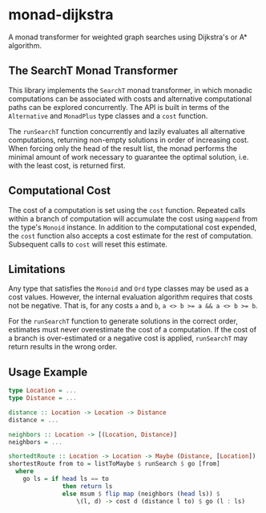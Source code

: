 # monad-dijkstra

A monad transformer for weighted graph searches using Dijkstra's or A*
algorithm.

## The SearchT Monad Transformer

This library implements the `SearchT` monad transformer, in which
monadic computations can be associated with costs and alternative
computational paths can be explored concurrently.  The API is built in
terms of the `Alternative` and `MonadPlus` type classes and a `cost`
function.

The `runSearchT` function concurrently and lazily evaluates all
alternative computations, returning non-empty solutions in order of
increasing cost.  When forcing only the head of the result list, the
monad performs the minimal amount of work necessary to guarantee the
optimal solution, i.e. with the least cost, is returned first.

## Computational Cost

The cost of a computation is set using the `cost` function. Repeated
calls within a branch of computation will accumulate the cost using
`mappend` from the type's `Monoid` instance. In addition to the
computational cost expended, the `cost` function also accepts a cost
estimate for the rest of computation. Subsequent calls to `cost` will
reset this estimate.

## Limitations

Any type that satisfies the `Monoid` and `Ord` type classes may be
used as a cost values.  However, the internal evaluation algorithm
requires that costs not be negative. That is, for any costs `a` and
`b`, `a <> b >= a && a <> b >= b`.

For the `runSearchT` function to generate solutions in the correct
order, estimates must never overestimate the cost of a computation. If
the cost of a branch is over-estimated or a negative cost is applied,
`runSearchT` may return results in the wrong order.

## Usage Example

```haskell
type Location = ...
type Distance = ...

distance :: Location -> Location -> Distance
distance = ...

neighbors :: Location -> [(Location, Distance)]
neighbors = ...

shortedtRoute :: Location -> Location -> Maybe (Distance, [Location])
shortestRoute from to = listToMaybe $ runSearch $ go [from]
  where
    go ls = if head ls == to
               then return ls
               else msum $ flip map (neighbors (head ls)) $
                   \(l, d) -> cost d (distance l to) $ go (l : ls)
```
